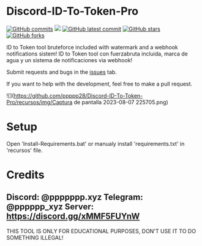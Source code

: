 # Discord-ID-To-Token-Pro
[![GitHub commits](https://badgen.net/github/commits/V1li/H4X-Tools)](https://GitHub.com/ppppp28/Discord-ID-To-Token-Pro/commit/)
![](https://img.shields.io/github/languages/code-size/ppppp28/Discord-ID-To-Token-Pro)
[![GitHub latest commit](https://badgen.net/github/last-commit/V1li/H4X-Tools)](https://GitHub.com/ppppp28/Discord-ID-To-Token-Pro/commit/)
[![GitHub stars](https://badgen.net/github/stars/V1li/H4X-Tools)](https://GitHub.com/ppppp28/Discord-ID-To-Token-Pro/stargazers/)
[![GitHub forks](https://badgen.net/github/forks/V1li/H4X-Tools)](https://GitHub.com/ppppp28/Discord-ID-To-Token-Pro/network/)

ID to Token tool bruteforce included with watermark and a webhook notifications sistem!
ID to Token tool con fuerzabruta incluida, marca de agua y un sistema de notificaciones via webhook!

Submit requests and bugs in the [issues](https://github.com/ppppp28/Discord-ID-To-Token-Pro/issues) tab.

If you want to help with the development, feel free to make a pull request.


![](https://github.com/ppppp28/Discord-ID-To-Token-Pro/recursos/img/Captura de pantalla 2023-08-07 225705.png)

# Setup
Open 'Install-Requirements.bat' or manualy install 'requirements.txt' in 'recursos' file.

# Credits

Discord: @ppppppp.xyz
Telegram: @pppppp_xyz
Server: https://discord.gg/xMMF5FUYnW
-------------------------------------------
THIS TOOL IS ONLY FOR EDUCATIONAL PURPOSES, DON'T USE IT TO DO SOMETHING ILLEGAL!

